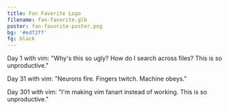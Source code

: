 ```yaml
---
title: Fan Favorite Logo
filename: fan-favorite.glb
poster: fan-favorite-poster.png
bg: '#edf2ff'
fg: black
---
```


Day 1 with vim: "Why's this so ugly? How do I search across files? This is so unproductive."

Day 31 with vim: "Neurons fire. Fingers twitch. Machine obeys."

Day 301 with vim: "I'm making vim fanart instead of working. This is so unproductive."
